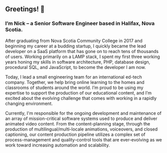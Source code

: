 ## Greetings! 👋

### I’m Nick – a Senior Software Engineer based in Halifax, Nova Scotia.

After graduating from Nova Scotia Community College in 2017 and beginning my career at a budding startup, I quickly became the lead developer on a SaaS platform that has gone on to reach tens of thousands of users. Working primarily on a LAMP stack, I spent my first three working years honing my skills in software architecture, PHP, database design, procedural SQL, and JavaScript, to become the developer I am now.

Today, I lead a small engineering team for an international ed-tech company. Together, we help bring online learning to the homes and classrooms of students around the world. I’m proud to be using my expertise to support the production of our educational content, and I’m excited about the evolving challenge that comes with working in a rapidly changing environment.

Currently, I'm responsible for the ongoing development and maintenance of an array of mission-critical software systems used to produce and deliver animated video content. From the content-planning stage, through the production of multilingual/multi-locale animations, voiceovers, and closed captioning, our content production pipeline utilizes a complex set of process-management and quality-control tools that are ever-evolving as we work toward increasing automation and scalability.

<script src="{{ site.baseurl }}{% link assets/js/app.js %}"></script>
